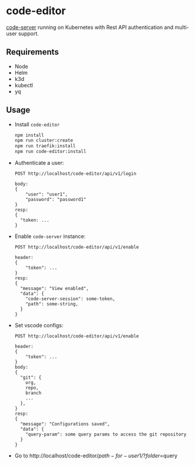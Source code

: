 # code-editor
[code-server](https://github.com/coder/code-server) running on Kubernetes with Rest API authentication and multi-user support.

## Requirements

- Node
- Helm
- k3d
- kubectl
- yq

## Usage

- Install `code-editor`
  
  ```bash
  npm install
  npm run cluster:create
  npm run traefik:install
  npm run code-editor:install
  ```
- Authenticate a user:
  ```
  POST http://localhost/code-editor/api/v1/login

  body:
  {
      "user": "user1",
      "password": "password1"
  }
  resp:
  {
    "token: ...
  }
  ```
- Enable `code-server` instance:
  ```
  POST http://localhost/code-editor/api/v1/enable

  header:
  {
      "token": ...
  }
  resp:
  {
    "message": "View enabled",
    "data": {
      "code-server-session": some-token,
      "path": some-string,
    }
  }
  ```
- Set vscode configs:
  ```
  POST http://localhost/code-editor/api/v1/enable

  header:
  {
      "token": ...
  }
  body:
  {
    "git": {
      org,
      repo,
      branch
      ...
    },
  }
  resp:
  {
    "message": "Configurations saved",
    "data": {
      "query-param": some query params to access the git repository
    }
  }
  ```
- Go to http://localhost/code-editor/$path-for-user1/?folder=$query
